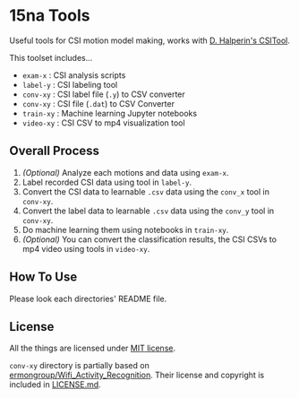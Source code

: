 # 15na Tools

Useful tools for CSI motion model making, works with [D. Halperin's CSITool](https://github.com/dhalperi/linux-80211n-csitool).

This toolset includes...

- `exam-x` : CSI analysis scripts
- `label-y` : CSI labeling tool
- `conv-xy` : CSI label file (`.y`) to CSV converter
- `conv-xy` : CSI file (`.dat`) to CSV Converter
- `train-xy` : Machine learning Jupyter notebooks
- `video-xy` : CSI CSV to mp4 visualization tool

## Overall Process

1. *(Optional)* Analyze each motions and data using `exam-x`.
2. Label recorded CSI data using tool in `label-y`.
3. Convert the CSI data to learnable `.csv` data using the `conv_x` tool in `conv-xy`.
4. Convert the label data to learnable `.csv` data using the `conv_y` tool in `conv-xy`.
5. Do machine learning them using notebooks in `train-xy`.
6. *(Optional)* You can convert the classification results, the CSI CSVs to mp4 video using tools in `video-xy`.

## How To Use

Please look each directories' README file.

## License

All the things are licensed under [MIT license](./LICENSE.md).

`conv-xy` directory is partially based on [ermongroup/Wifi_Activity_Recognition](https://github.com/ermongroup/Wifi_Activity_Recognition). Their license and copyright is included in [LICENSE.md](./LICENSE.md).
